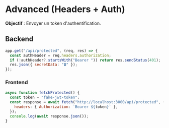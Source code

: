 # **Advanced (Headers + Auth)**

**Objectif** : Envoyer un token d'authentification.

## **Backend**

```javascript
app.get("/api/protected", (req, res) => {
  const authHeader = req.headers.authorization;
  if (!authHeader?.startsWith("Bearer ")) return res.sendStatus(401);
  res.json({ secretData: "🔒" });
});
```

### **Frontend**

```javascript
async function fetchProtected() {
  const token = "fake-jwt-token";
  const response = await fetch("http://localhost:3000/api/protected", {
    headers: { Authorization: `Bearer ${token}` },
  });
  console.log(await response.json());
}
```
